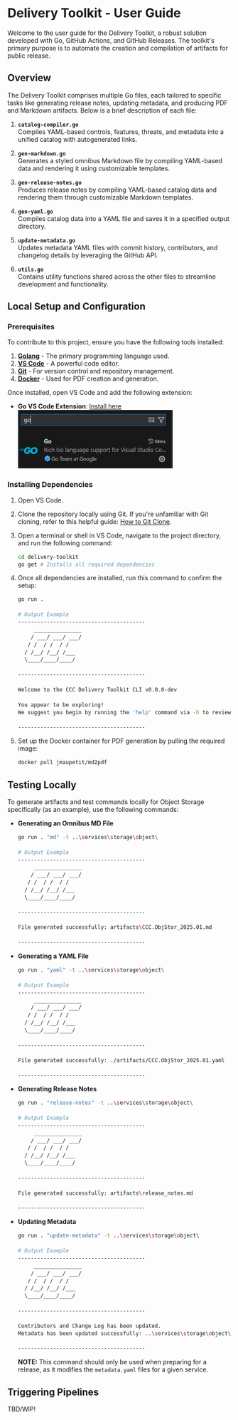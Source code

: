 # Delivery Toolkit - User Guide

Welcome to the user guide for the Delivery Toolkit, a robust solution developed with Go, GitHub Actions, and GitHub Releases. The toolkit's primary purpose is to automate the creation and compilation of artifacts for public release.

## Overview

The Delivery Toolkit comprises multiple Go files, each tailored to specific tasks like generating release notes, updating metadata, and producing PDF and Markdown artifacts. Below is a brief description of each file:

1. **`catalog-compiler.go`**  
   Compiles YAML-based controls, features, threats, and metadata into a unified catalog with autogenerated links.

1. **`gen-markdown.go`**  
   Generates a styled omnibus Markdown file by compiling YAML-based data and rendering it using customizable templates.

1. **`gen-release-notes.go`**  
   Produces release notes by compiling YAML-based catalog data and rendering them through customizable Markdown templates.

1. **`gen-yaml.go`**  
   Compiles catalog data into a YAML file and saves it in a specified output directory.

1. **`update-metadata.go`**  
   Updates metadata YAML files with commit history, contributors, and changelog details by leveraging the GitHub API.

1. **`utils.go`**  
   Contains utility functions shared across the other files to streamline development and functionality.

## Local Setup and Configuration

### Prerequisites

To contribute to this project, ensure you have the following tools installed:

1. [**Golang**](https://go.dev/doc/install) - The primary programming language used.
1. [**VS Code**](https://code.visualstudio.com/download) - A powerful code editor.
1. [**Git**](https://git-scm.com/downloads) - For version control and repository management.
1. [**Docker**](https://docs.docker.com/engine/install/) - Used for PDF creation and generation.

Once installed, open VS Code and add the following extension:

- **Go VS Code Extension**: [Install here](https://marketplace.visualstudio.com/items?itemName=golang.go)  
   ![VS Code Extensions](./imgs/delivery_toolkit_go_extension.png)

### Installing Dependencies

1. Open VS Code.
1. Clone the repository locally using Git. If you're unfamiliar with Git cloning, refer to this helpful guide: [How to Git Clone](https://www.geeksforgeeks.org/how-to-git-clone-a-remote-repository/).
1. Open a terminal or shell in VS Code, navigate to the project directory, and run the following command:

   ```bash
   cd delivery-toolkit
   go get # Installs all required dependencies
   ```

1. Once all dependencies are installed, run this command to confirm the setup:

   ```bash
   go run .

   # Output Example
   ----------------------------------------
        _______________
       / ___/ ___/ ___/
      / /  / /  / /
     / /__/ /__/ /___
     \____/____/____/

   ----------------------------------------

   Welcome to the CCC Delivery Toolkit CLI v0.0.0-dev

   You appear to be exploring!
   We suggest you begin by running the 'help' command via -h to review the available options.

   ----------------------------------------
   ```

1. Set up the Docker container for PDF generation by pulling the required image:

   ```bash
   docker pull jmaupetit/md2pdf
   ```

## Testing Locally

To generate artifacts and test commands locally for Object Storage specifically (as an example), use the following commands:

- **Generating an Omnibus MD File**

  ```bash
  go run . "md" -t ..\services\storage\object\

  # Output Example
  ----------------------------------------
       _______________
      / ___/ ___/ ___/
     / /  / /  / /
    / /__/ /__/ /___
    \____/____/____/

  ----------------------------------------

  File generated successfully: artifacts\CCC.ObjStor_2025.01.md

  ----------------------------------------
  ```

- **Generating a YAML File**

  ```bash
  go run . "yaml" -t ..\services\storage\object\

  # Output Example
  ----------------------------------------
       _______________
      / ___/ ___/ ___/
     / /  / /  / /
    / /__/ /__/ /___
    \____/____/____/

  ----------------------------------------

  File generated successfully: ./artifacts/CCC.ObjStor_2025.01.yaml

  ----------------------------------------
  ```

- **Generating Release Notes**

  ```bash
  go run . "release-notes" -t ..\services\storage\object\

  # Output Example
  ----------------------------------------
       _______________
      / ___/ ___/ ___/
     / /  / /  / /
    / /__/ /__/ /___
    \____/____/____/

  ----------------------------------------

  File generated successfully: artifacts\release_notes.md

  ----------------------------------------
  ```

- **Updating Metadata**

  ```bash
  go run . "update-metadata" -t ..\services\storage\object\

  # Output Example
  ----------------------------------------
       _______________
      / ___/ ___/ ___/
     / /  / /  / /
    / /__/ /__/ /___
    \____/____/____/

  ----------------------------------------

  Contributors and Change Log has been updated.
  Metadata has been updated successfully: ..\services\storage\object\metadata.yaml

  ----------------------------------------
  ```

  **NOTE:** This command should only be used when preparing for a release, as it modifies the `metadata.yaml` files for a given service.

## Triggering Pipelines

TBD/WIP!
